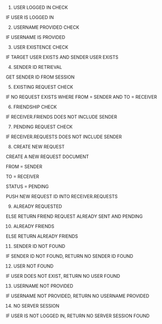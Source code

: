 1. USER LOGGED IN CHECK

IF USER IS LOGGED IN

2. USERNAME PROVIDED CHECK

IF USERNAME IS PROVIDED

3. USER EXISTENCE CHECK

IF TARGET USER EXISTS AND SENDER USER EXISTS

4. SENDER ID RETRIEVAL

GET SENDER ID FROM SESSION

5. EXISTING REQUEST CHECK

IF NO REQUEST EXISTS WHERE FROM = SENDER AND TO = RECEIVER

6. FRIENDSHIP CHECK

IF RECEIVER.FRIENDS DOES NOT INCLUDE SENDER

7. PENDING REQUEST CHECK

IF RECEIVER.REQUESTS DOES NOT INCLUDE SENDER

8. CREATE NEW REQUEST

CREATE A NEW REQUEST DOCUMENT

FROM = SENDER

TO = RECEIVER

STATUS = PENDING

PUSH NEW REQUEST ID INTO RECEIVER.REQUESTS

9. ALREADY REQUESTED

ELSE RETURN FRIEND REQUEST ALREADY SENT AND PENDING

10. ALREADY FRIENDS

ELSE RETURN ALREADY FRIENDS

11. SENDER ID NOT FOUND

IF SENDER ID NOT FOUND, RETURN NO SENDER ID FOUND

12. USER NOT FOUND

IF USER DOES NOT EXIST, RETURN NO USER FOUND

13. USERNAME NOT PROVIDED

IF USERNAME NOT PROVIDED, RETURN NO USERNAME PROVIDED

14. NO SERVER SESSION

IF USER IS NOT LOGGED IN, RETURN NO SERVER SESSION FOUND
